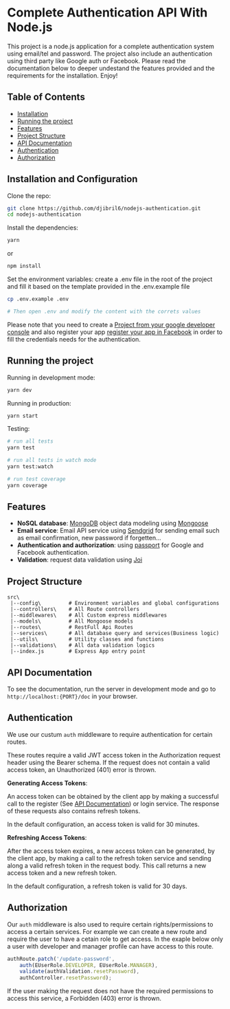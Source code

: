 # Complete Authentication API With Node.js

This project is a node.js application for a complete authentication system using email/tel and password. The project also include an authentication using third party like Google auth or Facebook. Please read the documentation below to deeper undestand the features provided and the requirements for the installation. Enjoy!

## Table of Contents

- [Installation](#installation-and-onfiguration)
- [Running the project](#running-the-project)
- [Features](#features)
- [Project Structure](#project-structure)
- [API Documentation](#api-documentation)
- [Authentication](#authentication)
- [Authorization](#authorization)

## Installation and Configuration

Clone the repo:

```bash
git clone https://github.com/djibril6/nodejs-authentication.git
cd nodejs-authentication
```

Install the dependencies:

```bash
yarn
```
or 
```bash
npm install
```

Set the environment variables: create a .env file in the root of the project and fill it based on the template provided in the .env.example file

```bash
cp .env.example .env

# Then open .env and modify the content with the correts values
```

Please note that you need to create a [Project from your google developer console](https://console.cloud.google.com/) and also register your app [register your app in Facebook](https://developers.facebook.com/apps) in order to fill the credentials needs for the authentication.


## Running the project

Running in development mode:

```bash
yarn dev
```

Running in production:

```bash
yarn start
```

Testing:

```bash
# run all tests
yarn test

# run all tests in watch mode
yarn test:watch

# run test coverage
yarn coverage
```

## Features
- **NoSQL database**: [MongoDB](https://www.mongodb.com) object data modeling using [Mongoose](https://mongoosejs.com)
- **Email service**: Email API service using [Sendgrid](https://sendgrid.com) for sending email such as email confirmation, new password if forgetten...
- **Authentication and authorization**: using [passport](http://www.passportjs.org) for Google and Facebook authentication.
- **Validation**: request data validation using [Joi](https://github.com/hapijs/joi)


## Project Structure

```
src\
 |--config\         # Environment variables and global configurations
 |--controllers\    # All Route controllers
 |--middlewares\    # All Custom express middlewares
 |--models\         # All Mongoose models
 |--routes\         # RestFull Api Routes
 |--services\       # All database query and services(Business logic)
 |--utils\          # Utility classes and functions
 |--validations\    # All data validation logics
 |--index.js        # Express App entry point
```

## API Documentation

To see the documentation, run the server in development mode and go to `http://localhost:{PORT}/doc` in your browser. 

## Authentication

We use our custum `auth` middleware to require authentication for certain routes.

These routes require a valid JWT access token in the Authorization request header using the Bearer schema. If the request does not contain a valid access token, an Unauthorized (401) error is thrown.

**Generating Access Tokens**:

An access token can be obtained by the client app by making a successful call to the register (See [API Documentation](#api-documentation)) or login service. The response of these requests also contains refresh tokens.

In the default configuration, an access token is valid for 30 minutes.

**Refreshing Access Tokens**:

After the access token expires, a new access token can be generated, by the client app, by making a call to the refresh token service and sending along a valid refresh token in the request body. This call returns a new access token and a new refresh token.

In the default configuration, a refresh token is valid for 30 days.

## Authorization

Our `auth` middleware is also used to require certain rights/permissions to access a certain services. For example we can create a new route and require the user to have a cetain role to get access. In the exaple below only a user with developer and manager profile can have access to this route. 

```javascript
authRoute.patch('/update-password', 
    auth(EUserRole.DEVELOPER, EUserRole.MANAGER), 
    validate(authValidation.resetPassword), 
    authController.resetPassword);
```

If the user making the request does not have the required permissions to access this service, a Forbidden (403) error is thrown.
